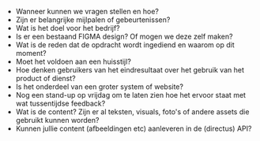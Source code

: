 - Wanneer kunnen we vragen stellen en hoe?
- Zijn er belangrijke mijlpalen of gebeurtenissen?
- Wat is het doel voor het bedrijf?
- Is er een bestaand FIGMA design? Of mogen we deze zelf maken?
- Wat is de reden dat de opdracht wordt ingediend en waarom op dit moment?
- Moet het voldoen aan een huisstijl?
- Hoe denken gebruikers van het eindresultaat over het gebruik van het product of dienst?
- Is het onderdeel van een groter system of website?
- Nog een stand-up op vrijdag om te laten zien hoe het ervoor staat met wat tussentijdse feedback?
- Wat is de content? Zijn er al teksten, visuals, foto's of andere assets die gebruikt kunnen worden?
- Kunnen jullie content (afbeeldingen etc) aanleveren in de (directus) API?
